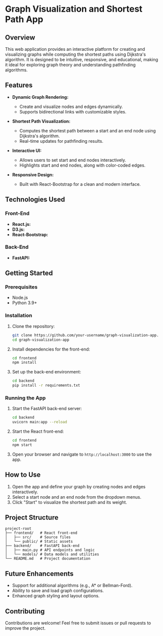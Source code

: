 # Graph Visualization and Shortest Path App

## Overview
This web application provides an interactive platform for creating and visualizing graphs while computing the shortest paths using Dijkstra's algorithm. It is designed to be intuitive, responsive, and educational, making it ideal for exploring graph theory and understanding pathfinding algorithms.

## Features
- **Dynamic Graph Rendering:** 
  - Create and visualize nodes and edges dynamically.
  - Supports bidirectional links with customizable styles.
  
- **Shortest Path Visualization:** 
  - Computes the shortest path between a start and an end node using Dijkstra's algorithm.
  - Real-time updates for pathfinding results.

- **Interactive UI:** 
  - Allows users to set start and end nodes interactively.
  - Highlights start and end nodes, along with color-coded edges.

- **Responsive Design:** 
  - Built with React-Bootstrap for a clean and modern interface.

## Technologies Used
### Front-End
- **React.js:**
- **D3.js:**
- **React-Bootstrap:**

### Back-End
- **FastAPI:** 

## Getting Started

### Prerequisites
- Node.js
- Python 3.9+

### Installation
1. Clone the repository:
   ```bash
   git clone https://github.com/your-username/graph-visualization-app.git
   cd graph-visualization-app
   ```

2. Install dependencies for the front-end:
   ```bash
   cd frontend
   npm install
   ```

3. Set up the back-end environment:
   ```bash
   cd backend
   pip install -r requirements.txt
   ```

### Running the App
1. Start the FastAPI back-end server:
   ```bash
   cd backend
   uvicorn main:app --reload
   ```

2. Start the React front-end:
   ```bash
   cd frontend
   npm start
   ```

3. Open your browser and navigate to `http://localhost:3000` to use the app.

## How to Use
1. Open the app and define your graph by creating nodes and edges interactively.
2. Select a start node and an end node from the dropdown menus.
3. Click "Start" to visualize the shortest path and its weight.

## Project Structure
```
project-root
├── frontend/   # React front-end
│   ├── src/    # Source files
│   └── public/ # Static assets
├── backend/    # FastAPI back-end
│   ├── main.py # API endpoints and logic
│   └── models/ # Data models and utilities
└── README.md   # Project documentation
```

## Future Enhancements
- Support for additional algorithms (e.g., A* or Bellman-Ford).
- Ability to save and load graph configurations.
- Enhanced graph styling and layout options.

## Contributing
Contributions are welcome! Feel free to submit issues or pull requests to improve the project.


